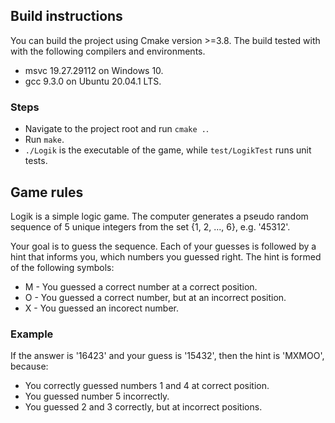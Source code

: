 ## Build instructions
You can build the project using Cmake version >=3.8. The build tested with with the following compilers and environments.
* msvc 19.27.29112 on Windows 10.
* gcc 9.3.0 on Ubuntu 20.04.1 LTS.

### Steps
* Navigate to the project root and run `cmake .`.
* Run `make`.
* `./Logik` is the executable of the game, while `test/LogikTest` runs unit tests.

## Game rules
Logik is a simple logic game. The computer generates a pseudo random sequence of 5 unique integers
from the set {1, 2, ..., 6}, e.g. '45312'.

Your goal is to guess the sequence. Each of your guesses is followed by a hint that informs you, which
numbers you guessed right. The hint is formed of the following symbols:
* M - You guessed a correct number at a correct position.
* O - You guessed a correct number, but at an incorrect position.
* X - You guessed an incorect number.

### Example
If the answer is '16423' and your guess is '15432', then the hint is 'MXMOO', because:
* You correctly guessed numbers 1 and 4 at correct position.
* You guessed number 5 incorrectly.
* You guessed 2 and 3 correctly, but at incorrect positions.
